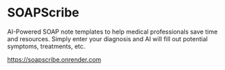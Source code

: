 # SOAPScribe

AI-Powered SOAP note templates to help medical professionals save time and resources. Simply enter your diagnosis and AI will fill out potential symptoms, treatments, etc.

https://soapscribe.onrender.com
